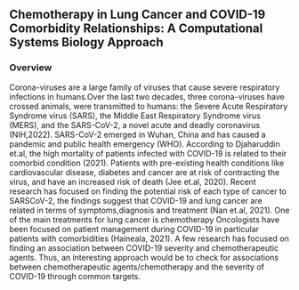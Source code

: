 ## Chemotherapy in Lung Cancer and COVID-19 Comorbidity Relationships: A Computational Systems Biology Approach
### Overview
Corona-viruses are a large family of viruses that cause severe respiratory infections in humans.Over the last two decades, three corona-viruses have crossed animals, were transmitted to humans: the Severe Acute Respiratory Syndrome virus (SARS), the Middle East Respiratory Syndrome virus (MERS), and the SARS-CoV-2, a novel acute and deadly coronavirus (NIH,2022). SARS-CoV-2 emerged in Wuhan, China and has caused a pandemic and public health emergency (WHO). According to Djaharuddin et.al, the high mortality of patients infected with COVID-19 is related to their comorbid condition (2021). Patients with
pre-existing health conditions like cardiovascular disease, diabetes and cancer are at risk of contracting the virus, and have an increased risk of death (Jee et.al, 2020). Recent research has focused on finding the potential risk of each type of cancer to SARSCoV-2, the findings suggest that COVID-19 and lung cancer are related in terms of symptoms,diagnosis and treatment (Nan et.al, 2021). One of the main treatments for lung cancer is chemotherapy Oncologists have been focused on patient management during COVID-19 in particular patients with comorbidities (Haineala, 2021). A few research has focused on finding an association between COVID-19 severity and chemotherapeutic agents. Thus, an interesting approach would be to check for associations between chemotherapeutic agents/chemotherapy and the severity of COVID-19 through common targets.     
